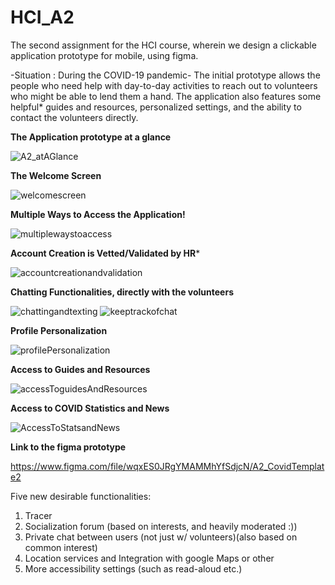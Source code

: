 # HCI_A2
The second assignment for the HCI course, 
wherein we design a clickable application prototype for mobile, using figma.

-Situation : During the COVID-19 pandemic-
The initial prototype allows the people who need help with day-to-day activities 
to reach out to volunteers who might be able to lend them a hand. 
The application also features some helpful* guides and resources, 
personalized settings, and the ability to contact the volunteers directly.


**The Application prototype at a glance**

![A2_atAGlance](https://user-images.githubusercontent.com/69175344/111225916-c6c0d380-85b6-11eb-9a44-a0ba620c4341.png)

**The Welcome Screen**

![welcomescreen](https://user-images.githubusercontent.com/69175344/111226024-eb1cb000-85b6-11eb-9a33-097df1bf2809.png)

**Multiple Ways to Access the Application!**

![multiplewaystoaccess](https://user-images.githubusercontent.com/69175344/111226099-04256100-85b7-11eb-944a-3b0879e8b449.png)

**Account Creation is Vetted/Validated by HR***

![accountcreationandvalidation](https://user-images.githubusercontent.com/69175344/111226198-27501080-85b7-11eb-9b81-0dc4d07ef746.png)

**Chatting Functionalities, directly with the volunteers**

![chattingandtexting](https://user-images.githubusercontent.com/69175344/111226301-4babed00-85b7-11eb-9f0d-0943f9f79ab1.png)
![keeptrackofchat](https://user-images.githubusercontent.com/69175344/111226307-4d75b080-85b7-11eb-8b59-873a798a16aa.png)

**Profile Personalization**

![profilePersonalization](https://user-images.githubusercontent.com/69175344/111226386-69795200-85b7-11eb-8975-2d1e2c84c5cf.png)

**Access to Guides and Resources**

![accessToguidesAndResources](https://user-images.githubusercontent.com/69175344/111226413-78600480-85b7-11eb-81f2-2372f21bb6ce.png)

**Access to COVID Statistics and News**

![AccessToStatsandNews](https://user-images.githubusercontent.com/69175344/111226455-8ada3e00-85b7-11eb-9dfd-b9cabbd661ca.png)



**Link to the figma prototype**

https://www.figma.com/file/wqxES0JRgYMAMMhYfSdjcN/A2_CovidTemplate2


Five new desirable functionalities:
1. Tracer
2. Socialization forum (based on interests, and heavily moderated :))
3. Private chat between users (not just w/ volunteers)(also based on common interest)
4. Location services and Integration with google Maps or other
5. More accessibility settings (such as read-aloud etc.)
